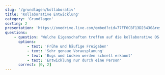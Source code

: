 ```yaml
---
slug: '/grundlagen/kollaborativ'
title: 'Kollaborative Entwicklung'
category: 'Grundlagen'
sorting: 2
presentation: 'https://onedrive.live.com/embed?cid=77FF6CBF13D23430&resid=77FF6CBF13D23430%21108886&authkey=ACW1-kjlKywR-UM&em=2&wdAr=1.7777777777777777'
questions:
    - question: 'Welche Eigenschaften treffen auf die kollaborative OS-Software Entwicklung (Basar) zu?'
      options:
          - text: 'Frühe und häufige Freigaben'
          - text: 'Sehr genaue Vorausplanung'
          - text: 'Bugs und Lücken werden schnell erkannt'
          - text: 'Entwicklung nur durch eine Person'
      correct: [0, 2]
---
```

